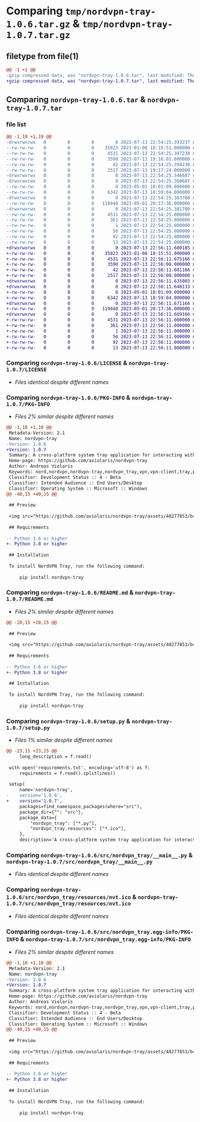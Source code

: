 # Comparing `tmp/nordvpn-tray-1.0.6.tar.gz` & `tmp/nordvpn-tray-1.0.7.tar.gz`

## filetype from file(1)

```diff
@@ -1 +1 @@
-gzip compressed data, was "nordvpn-tray-1.0.6.tar", last modified: Thu Jul 13 22:54:25 2023, max compression
+gzip compressed data, was "nordvpn-tray-1.0.7.tar", last modified: Thu Jul 13 22:56:11 2023, max compression
```

## Comparing `nordvpn-tray-1.0.6.tar` & `nordvpn-tray-1.0.7.tar`

### file list

```diff
@@ -1,19 +1,19 @@
-drwxrwxrwx   0        0        0        0 2023-07-13 22:54:25.393237 nordvpn-tray-1.0.6/
--rw-rw-rw-   0        0        0    35823 2023-01-08 18:15:51.000000 nordvpn-tray-1.0.6/LICENSE
--rw-rw-rw-   0        0        0     4531 2023-07-13 22:54:25.387238 nordvpn-tray-1.0.6/PKG-INFO
--rw-rw-rw-   0        0        0     3590 2023-07-13 19:16:01.000000 nordvpn-tray-1.0.6/README.md
--rw-rw-rw-   0        0        0       42 2023-07-13 22:54:25.394238 nordvpn-tray-1.0.6/setup.cfg
--rw-rw-rw-   0        0        0     2517 2023-07-13 19:17:24.000000 nordvpn-tray-1.0.6/setup.py
-drwxrwxrwx   0        0        0        0 2023-07-13 22:54:25.346687 nordvpn-tray-1.0.6/src/
-drwxrwxrwx   0        0        0        0 2023-07-13 22:54:25.360687 nordvpn-tray-1.0.6/src/nordvpn_tray/
--rw-rw-rw-   0        0        0        0 2023-05-01 10:01:09.000000 nordvpn-tray-1.0.6/src/nordvpn_tray/__init__.py
--rw-rw-rw-   0        0        0     6342 2023-07-13 18:59:04.000000 nordvpn-tray-1.0.6/src/nordvpn_tray/__main__.py
-drwxrwxrwx   0        0        0        0 2023-07-13 22:54:25.383708 nordvpn-tray-1.0.6/src/nordvpn_tray/resources/
--rw-rw-rw-   0        0        0   119440 2023-05-01 20:17:36.000000 nordvpn-tray-1.0.6/src/nordvpn_tray/resources/nvt.ico
-drwxrwxrwx   0        0        0        0 2023-07-13 22:54:25.381709 nordvpn-tray-1.0.6/src/nordvpn_tray.egg-info/
--rw-rw-rw-   0        0        0     4531 2023-07-13 22:54:25.000000 nordvpn-tray-1.0.6/src/nordvpn_tray.egg-info/PKG-INFO
--rw-rw-rw-   0        0        0      361 2023-07-13 22:54:25.000000 nordvpn-tray-1.0.6/src/nordvpn_tray.egg-info/SOURCES.txt
--rw-rw-rw-   0        0        0        1 2023-07-13 22:54:25.000000 nordvpn-tray-1.0.6/src/nordvpn_tray.egg-info/dependency_links.txt
--rw-rw-rw-   0        0        0       56 2023-07-13 22:54:25.000000 nordvpn-tray-1.0.6/src/nordvpn_tray.egg-info/entry_points.txt
--rw-rw-rw-   0        0        0       92 2023-07-13 22:54:25.000000 nordvpn-tray-1.0.6/src/nordvpn_tray.egg-info/requires.txt
--rw-rw-rw-   0        0        0       13 2023-07-13 22:54:25.000000 nordvpn-tray-1.0.6/src/nordvpn_tray.egg-info/top_level.txt
+drwxrwxrwx   0        0        0        0 2023-07-13 22:56:11.680185 nordvpn-tray-1.0.7/
+-rw-rw-rw-   0        0        0    35823 2023-01-08 18:15:51.000000 nordvpn-tray-1.0.7/LICENSE
+-rw-rw-rw-   0        0        0     4531 2023-07-13 22:56:11.675166 nordvpn-tray-1.0.7/PKG-INFO
+-rw-rw-rw-   0        0        0     3590 2023-07-13 22:56:08.000000 nordvpn-tray-1.0.7/README.md
+-rw-rw-rw-   0        0        0       42 2023-07-13 22:56:11.681166 nordvpn-tray-1.0.7/setup.cfg
+-rw-rw-rw-   0        0        0     2517 2023-07-13 22:56:08.000000 nordvpn-tray-1.0.7/setup.py
+drwxrwxrwx   0        0        0        0 2023-07-13 22:56:11.635003 nordvpn-tray-1.0.7/src/
+drwxrwxrwx   0        0        0        0 2023-07-13 22:56:11.648133 nordvpn-tray-1.0.7/src/nordvpn_tray/
+-rw-rw-rw-   0        0        0        0 2023-05-01 10:01:09.000000 nordvpn-tray-1.0.7/src/nordvpn_tray/__init__.py
+-rw-rw-rw-   0        0        0     6342 2023-07-13 18:59:04.000000 nordvpn-tray-1.0.7/src/nordvpn_tray/__main__.py
+drwxrwxrwx   0        0        0        0 2023-07-13 22:56:11.671166 nordvpn-tray-1.0.7/src/nordvpn_tray/resources/
+-rw-rw-rw-   0        0        0   119440 2023-05-01 20:17:36.000000 nordvpn-tray-1.0.7/src/nordvpn_tray/resources/nvt.ico
+drwxrwxrwx   0        0        0        0 2023-07-13 22:56:11.669166 nordvpn-tray-1.0.7/src/nordvpn_tray.egg-info/
+-rw-rw-rw-   0        0        0     4531 2023-07-13 22:56:11.000000 nordvpn-tray-1.0.7/src/nordvpn_tray.egg-info/PKG-INFO
+-rw-rw-rw-   0        0        0      361 2023-07-13 22:56:11.000000 nordvpn-tray-1.0.7/src/nordvpn_tray.egg-info/SOURCES.txt
+-rw-rw-rw-   0        0        0        1 2023-07-13 22:56:11.000000 nordvpn-tray-1.0.7/src/nordvpn_tray.egg-info/dependency_links.txt
+-rw-rw-rw-   0        0        0       56 2023-07-13 22:56:11.000000 nordvpn-tray-1.0.7/src/nordvpn_tray.egg-info/entry_points.txt
+-rw-rw-rw-   0        0        0       92 2023-07-13 22:56:11.000000 nordvpn-tray-1.0.7/src/nordvpn_tray.egg-info/requires.txt
+-rw-rw-rw-   0        0        0       13 2023-07-13 22:56:11.000000 nordvpn-tray-1.0.7/src/nordvpn_tray.egg-info/top_level.txt
```

### Comparing `nordvpn-tray-1.0.6/LICENSE` & `nordvpn-tray-1.0.7/LICENSE`

 * *Files identical despite different names*

### Comparing `nordvpn-tray-1.0.6/PKG-INFO` & `nordvpn-tray-1.0.7/PKG-INFO`

 * *Files 2% similar despite different names*

```diff
@@ -1,10 +1,10 @@
 Metadata-Version: 2.1
 Name: nordvpn-tray
-Version: 1.0.6
+Version: 1.0.7
 Summary: A cross-platform system tray application for interacting with NordVPN.
 Home-page: https://github.com/aviolaris/nordvpn-tray
 Author: Andreas Violaris
 Keywords: nord,nordvpn,nordvpn-tray,nordvpn_tray,vpn,vpn-client,tray,python,pypi,python3,tray,tray-application,pypi-package,tray-app
 Classifier: Development Status :: 4 - Beta
 Classifier: Intended Audience :: End Users/Desktop
 Classifier: Operating System :: Microsoft :: Windows
@@ -40,15 +40,15 @@
 
 ## Preview
 
 <img src="https://github.com/aviolaris/nordvpn-tray/assets/48277853/b4458286-efa2-4e0d-99e2-948d8df8aca8" alt="Preview" width="500">
 
 ## Requirements
 
-- Python 3.6 or higher
+- Python 3.8 or higher
 
 ## Installation
 
 To install NordVPN Tray, run the following command:
 
     pip install nordvpn-tray
```

### Comparing `nordvpn-tray-1.0.6/README.md` & `nordvpn-tray-1.0.7/README.md`

 * *Files 2% similar despite different names*

```diff
@@ -20,15 +20,15 @@
 
 ## Preview
 
 <img src="https://github.com/aviolaris/nordvpn-tray/assets/48277853/b4458286-efa2-4e0d-99e2-948d8df8aca8" alt="Preview" width="500">
 
 ## Requirements
 
-- Python 3.6 or higher
+- Python 3.8 or higher
 
 ## Installation
 
 To install NordVPN Tray, run the following command:
 
     pip install nordvpn-tray
```

### Comparing `nordvpn-tray-1.0.6/setup.py` & `nordvpn-tray-1.0.7/setup.py`

 * *Files 1% similar despite different names*

```diff
@@ -23,15 +23,15 @@
     long_description = f.read()
 
 with open('requirements.txt', encoding='utf-8') as f:
     requirements = f.read().splitlines()
 
 setup(
     name='nordvpn-tray',
-    version='1.0.6',
+    version='1.0.7',
     packages=find_namespace_packages(where="src"),
     package_dir={"": "src"},
     package_data={
         "nordvpn_tray": ["*.py"],
         "nordvpn_tray.resources": ["*.ico"],
     },
     description='A cross-platform system tray application for interacting with NordVPN.',
```

### Comparing `nordvpn-tray-1.0.6/src/nordvpn_tray/__main__.py` & `nordvpn-tray-1.0.7/src/nordvpn_tray/__main__.py`

 * *Files identical despite different names*

### Comparing `nordvpn-tray-1.0.6/src/nordvpn_tray/resources/nvt.ico` & `nordvpn-tray-1.0.7/src/nordvpn_tray/resources/nvt.ico`

 * *Files identical despite different names*

### Comparing `nordvpn-tray-1.0.6/src/nordvpn_tray.egg-info/PKG-INFO` & `nordvpn-tray-1.0.7/src/nordvpn_tray.egg-info/PKG-INFO`

 * *Files 2% similar despite different names*

```diff
@@ -1,10 +1,10 @@
 Metadata-Version: 2.1
 Name: nordvpn-tray
-Version: 1.0.6
+Version: 1.0.7
 Summary: A cross-platform system tray application for interacting with NordVPN.
 Home-page: https://github.com/aviolaris/nordvpn-tray
 Author: Andreas Violaris
 Keywords: nord,nordvpn,nordvpn-tray,nordvpn_tray,vpn,vpn-client,tray,python,pypi,python3,tray,tray-application,pypi-package,tray-app
 Classifier: Development Status :: 4 - Beta
 Classifier: Intended Audience :: End Users/Desktop
 Classifier: Operating System :: Microsoft :: Windows
@@ -40,15 +40,15 @@
 
 ## Preview
 
 <img src="https://github.com/aviolaris/nordvpn-tray/assets/48277853/b4458286-efa2-4e0d-99e2-948d8df8aca8" alt="Preview" width="500">
 
 ## Requirements
 
-- Python 3.6 or higher
+- Python 3.8 or higher
 
 ## Installation
 
 To install NordVPN Tray, run the following command:
 
     pip install nordvpn-tray
```

